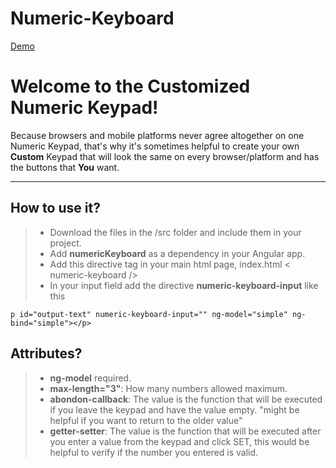 # Numeric-Keyboard

[Demo](http://plnkr.co/edit/h3ag1KfJHxbFWYFj4DVQ?p=preview)



Welcome to the Customized Numeric Keypad!
===================


Because browsers and mobile platforms never agree altogether on one Numeric Keypad, that's why it's sometimes helpful to create your own **Custom** Keypad that will look the same on every browser/platform and has the buttons that **You** want.

----------


How to use it?
-------------


> - Download the files in the /src folder and include them in your project.
> - Add **numericKeyboard** as a dependency in your Angular app.
> - Add this directive tag in your main html page, index.html
    < numeric-keyboard /> 
> - In your input field add the directive **numeric-keyboard-input** like this 

    p id="output-text" numeric-keyboard-input="" ng-model="simple" ng-bind="simple"></p>



Attributes?
----------------


> - **ng-model** required.
> - **max-length="3"**: How many numbers allowed maximum.
> - **abondon-callback**: The value is the function that will be executed if you leave the keypad and have the value empty.   "might be helpful if you want to return to the older value"
> - **getter-setter**: The value is the function that will be executed  after you enter a value from the keypad and click SET, this would be helpful to verify if the number you entered is valid.
